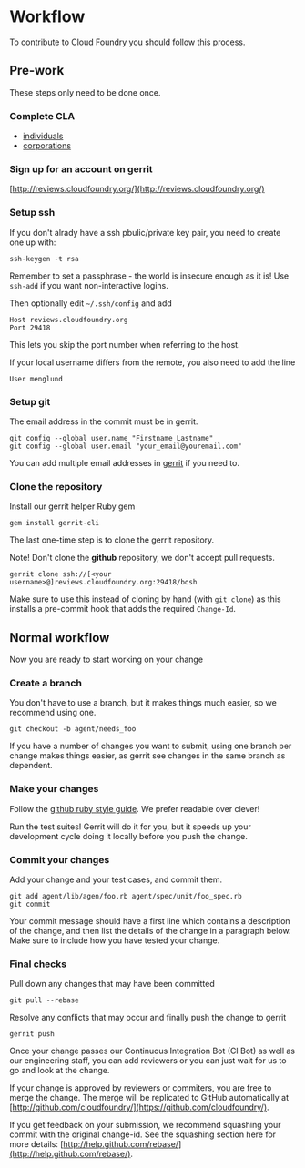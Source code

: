# Workflow

To contribute to Cloud Foundry you should follow this process.

## Pre-work

These steps only need to be done once.

### Complete CLA

* [individuals](http://www.cloudfoundry.org/individualcontribution.pdf)
* [corporations](http://www.cloudfoundry.org/corpcontribution.pdf)

### Sign up for an account on gerrit

[http://reviews.cloudfoundry.org/](http://reviews.cloudfoundry.org/)

### Setup ssh

If you don't alrady have a ssh pbulic/private key pair, you need to create one up with:

    ssh-keygen -t rsa

Remember to set a passphrase - the world is insecure enough as it is! Use `ssh-add` if you want non-interactive logins.

Then optionally edit `~/.ssh/config` and add

    Host reviews.cloudfoundry.org
    Port 29418

This lets you skip the port number when referring to the host.

If your local username differs from the remote, you also need to add the line

    User menglund

### Setup git

The email address in the commit must be in gerrit.

    git config --global user.name "Firstname Lastname"
    git config --global user.email "your_email@youremail.com"

You can add multiple email addresses in [gerrit](http://reviews.cloudfoundry.org/#/settings/contact) if you need to.

### Clone the repository

Install our gerrit helper Ruby gem

    gem install gerrit-cli

The last one-time step is to clone the gerrit repository.

Note! Don't clone the **github** repository, we don't accept pull requests.

    gerrit clone ssh://[<your username>@]reviews.cloudfoundry.org:29418/bosh

Make sure to use this instead of cloning by hand (with `git clone`) as this installs a pre-commit hook that adds the required `Change-Id`.

## Normal workflow

Now you are ready to start working on your change

### Create a branch

You don't have to use a branch, but it makes things much easier, so we recommend using one.

    git checkout -b agent/needs_foo

If you have a number of changes you want to submit, using one branch per change makes things easier, as gerrit see changes in the same branch as dependent.

### Make your changes

Follow the [github ruby style guide](https://github.com/styleguide/ruby). We prefer readable over clever!

Run the test suites! Gerrit will do it for you, but it speeds up your development cycle doing it locally before you push the change.

### Commit your changes

Add your change and your test cases, and commit them.

    git add agent/lib/agen/foo.rb agent/spec/unit/foo_spec.rb
    git commit

Your commit message should have a first line which contains a description of the change, and then list the details of the change in a paragraph below. Make sure to include how you have tested your change.

### Final checks

Pull down any changes that may have been committed

    git pull --rebase

Resolve any conflicts that may occur and finally push the change to gerrit

    gerrit push

Once your change passes our Continuous Integration Bot (CI Bot) as well as our engineering staff, you can add reviewers or you can just wait for us to go and look at the change.

If your change is approved by reviewers or commiters, you are free to merge the change. The merge will be replicated to GitHub automatically at [http://github.com/cloudfoundry/](https://github.com/cloudfoundry/).

If you get feedback on your submission, we recommend squashing your commit with the original change-id. See the squashing section here for more details: [http://help.github.com/rebase/](http://help.github.com/rebase/). 
